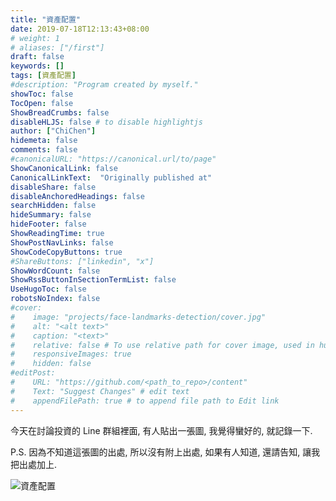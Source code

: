 ```yaml
---
title: "資產配置"
date: 2019-07-18T12:13:43+08:00
# weight: 1
# aliases: ["/first"]
draft: false
keywords: []
tags: [資產配置]
#description: "Program created by myself."
showToc: false
TocOpen: false
ShowBreadCrumbs: false
disableHLJS: false # to disable highlightjs
author: ["ChiChen"]
hidemeta: false
comments: false
#canonicalURL: "https://canonical.url/to/page"
ShowCanonicalLink: false
CanonicalLinkText: 	"Originally published at"
disableShare: false
disableAnchoredHeadings: false
searchHidden: false
hideSummary: false
hideFooter: false
ShowReadingTime: true
ShowPostNavLinks: false
ShowCodeCopyButtons: true
#ShareButtons: ["linkedin", "x"]
ShowWordCount: false
ShowRssButtonInSectionTermList: false
UseHugoToc: false
robotsNoIndex: false
#cover:
#    image: "projects/face-landmarks-detection/cover.jpg"
#    alt: "<alt text>"
#    caption: "<text>"
#    relative: false # To use relative path for cover image, used in hugo Page-bundles
#    responsiveImages: true
#    hidden: false
#editPost:
#    URL: "https://github.com/<path_to_repo>/content"
#    Text: "Suggest Changes" # edit text
#    appendFilePath: true # to append file path to Edit link
---
```


今天在討論投資的 Line 群組裡面, 有人貼出一張圖, 我覺得蠻好的, 就記錄一下.  

P.S. 因為不知道這張圖的出處, 所以沒有附上出處, 如果有人知道, 還請告知, 讓我把出處加上.  

![資產配置](../2019-07-18.jpg "資產配置")
